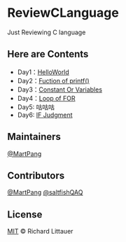 # ReviewCLanguage

Just Reviewing C language

## Here are Contents

- Day1：[HelloWorld](https://github.com/MartPang/ReviewCLanguage/blob/master/Day1/HelloWorld.c)
- Day2：[Fuction of printf()](https://github.com/MartPang/ReviewCLanguage/blob/master/Day2/R_printf.c)
- Day3：[Constant Or Variables](https://github.com/MartPang/ReviewCLanguage/blob/master/Day3/R_ConstantOrVariables.c)
- Day4：[Loop of FOR](https://github.com/MartPang/ReviewCLanguage/blob/master/Day4/R_For.c)
- Day5: 咕咕咕
- Day6: [IF Judgment](https://github.com/MartPang/ReviewCLanguage/blob/master/Day6/R_IF.c)

## Maintainers

[@MartPang](https://github.com/MartPang)

## Contributors

[@MartPang](https://github.com/MartPang)
[@saltfishQAQ](https://github.com/saltfishQAQ)

## License

[MIT](https://github.com/MartPang/ReviewCLanguage/blob/master/LICENSE) © Richard Littauer